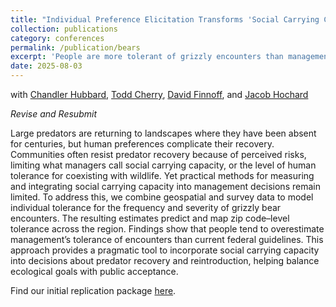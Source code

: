 ```yaml
---
title: "Individual Preference Elicitation Transforms 'Social Carrying Capacity' into a Pragmatic Management Tool"
collection: publications
category: conferences
permalink: /publication/bears
excerpt: 'People are more tolerant of grizzly encounters than management rules, all, with significant local and regional variation. We use survey data and predictive mapping to document these misalignments between public preferences and federal risk standards.'
date: 2025-08-03
---
```


with [Chandler Hubbard](https://sites.google.com/view/chandlerhubbard), [Todd Cherry](https://tlcherry.weebly.com/), [David Finnoff](https://www.uwyo.edu/business/about-us/directory/finnoff-david.html), and [Jacob Hochard](https://www.jacobhochard.com/)

_Revise and Resubmit_

Large predators are returning to landscapes where they have been absent for centuries, but human preferences complicate their recovery. Communities often resist predator recovery because of perceived risks, limiting what managers call social carrying capacity, or the level of human tolerance for coexisting with wildlife. Yet practical methods for measuring and integrating social carrying capacity into management decisions remain limited. To address this, we combine geospatial and survey data to model individual tolerance for the frequency and severity of grizzly bear encounters. The resulting estimates predict and map zip code–level tolerance across the region. Findings show that people tend to overestimate management’s tolerance of encounters than current federal guidelines. This approach provides a pragmatic tool to incorporate social carrying capacity into decisions about predator recovery and reintroduction, helping balance ecological goals with public acceptance.

Find our initial replication package [here](https://github.com/fletcherian/grizzly-risk).
